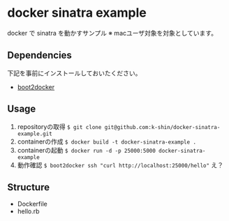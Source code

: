docker sinatra example
======================

docker で sinatra を動かすサンプル
※ macユーザ対象を対象としています。


## Dependencies

下記を事前にインストールしておいたください。
* [boot2docker](https://docs.docker.com/installation/mac/)


## Usage

1. repositoryの取得
`$ git clone git@github.com:k-shin/docker-sinatra-example.git`
2. containerの作成
`$ docker build -t docker-sinatra-example .`
3. containerの起動
`$ docker run -d -p 25000:5000 docker-sinatra-example`
4. 動作確認
`$ boot2docker ssh "curl http://localhost:25000/hello"`
え？

## Structure

* Dockerfile
* hello.rb
